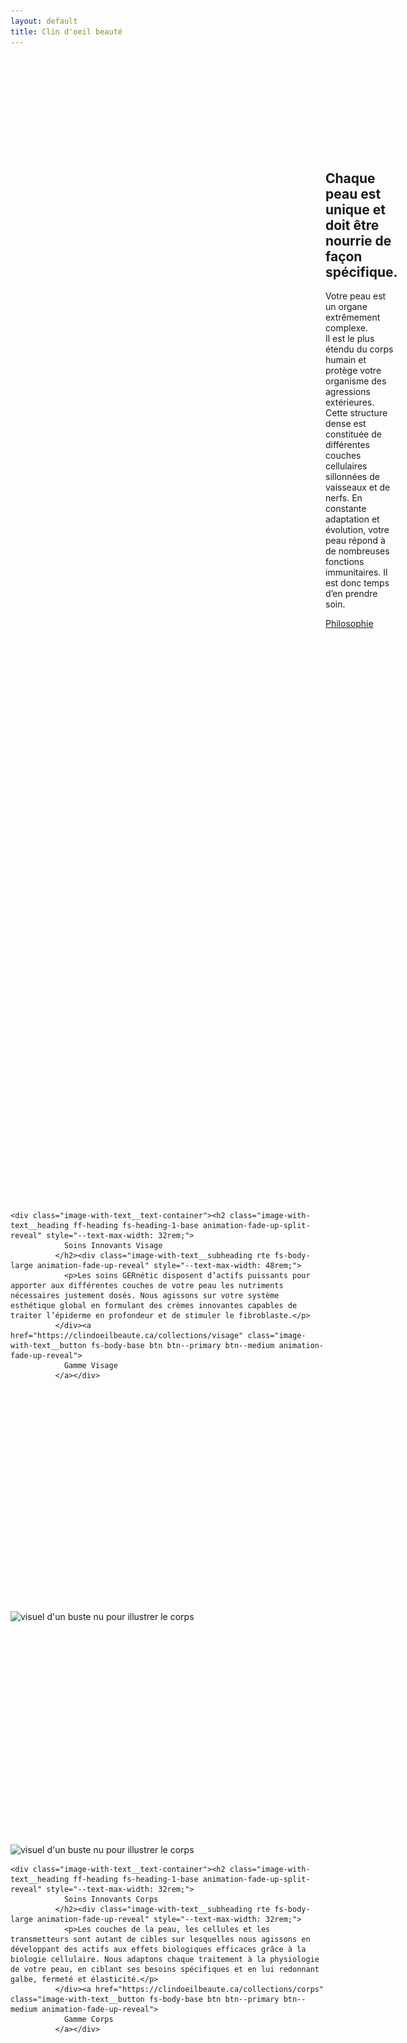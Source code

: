 ```yaml
---
layout: default
title: Clin d'oeil beauté
---
```


<section id="shopify-section-template--21965297516885__slideshow_zWC3nL"
class="shopify-section shopify-section--stackable shopify-section--contrast offset-section">
<div class="slideshow" data-section-id="template--21965297516885__slideshow_zWC3nL" data-section-type="slideshow" style="
    --desktop-height: 55vh;
    --mobile-height: 100vh;
    --color-dot: #ffffff;
  ">
          <div class="slideshow__slides flickity-enabled is-draggable" data-slider="" data-autoplay="4000" tabindex="0">
            <div class="flickity-viewport" style="height: 454.075px; touch-action: pan-y;">
              <div class="flickity-slider" style="left: 0px; transform: translateX(-200%);">
                <div class="slideshow__cell slideshow--has-shadow slideshow__cell--has-mobile-image is-visible"
                  data-slide="" data-index="0"
                  style="--color-background-button: #ffffff; --color-background-button-hover: #cccccc; --slide-color-text: #ffffff; --color-text-button: #181818; --color-overlay: #000000; --overlay-opacity: 0.05; --text-shadow-amount: 0.6; --text-shadow-amount-lesser: 0.56; --heading-font-size: 48px; position: absolute; left: 300%;">
                  <div class="slideshow__asset">
                    <div
                      class="image js-enabled image--style-disabled slideshow__image-wrapper slideshow__image--desktop animation-initialized"
                      style="--focal-alignment: right center; translate: none; rotate: none; scale: none; opacity: 1; transform: translate(0px, 0px);">
                      <img class="image__img lazyautosizes lazyloaded" src="./assets/Image_Accueil_Slide_1_300x300.jpg"
                        data-widths="[180, 360, 540, 720, 900, 1080, 1296, 1512, 1728, 2048]" data-aspectratio="1.5"
                        data-sizes="auto" alt=""
                        data-srcset="//gernetic.com/cdn/shop/files/Image_Accueil_Slide_1_180x.jpg?v=1728564466 180w, //gernetic.com/cdn/shop/files/Image_Accueil_Slide_1_360x.jpg?v=1728564466 360w, //gernetic.com/cdn/shop/files/Image_Accueil_Slide_1_540x.jpg?v=1728564466 540w, //gernetic.com/cdn/shop/files/Image_Accueil_Slide_1_720x.jpg?v=1728564466 720w, //gernetic.com/cdn/shop/files/Image_Accueil_Slide_1_900x.jpg?v=1728564466 900w, //gernetic.com/cdn/shop/files/Image_Accueil_Slide_1_1080x.jpg?v=1728564466 1080w, //gernetic.com/cdn/shop/files/Image_Accueil_Slide_1_1296x.jpg?v=1728564466 1296w, //gernetic.com/cdn/shop/files/Image_Accueil_Slide_1_1512x.jpg?v=1728564466 1512w, //gernetic.com/cdn/shop/files/Image_Accueil_Slide_1_1728x.jpg?v=1728564466 1728w, //gernetic.com/cdn/shop/files/Image_Accueil_Slide_1_2048x.jpg?v=1728564466 2048w"
                        sizes="1519px"
                        srcset="//gernetic.com/cdn/shop/files/Image_Accueil_Slide_1_180x.jpg?v=1728564466 180w, //gernetic.com/cdn/shop/files/Image_Accueil_Slide_1_360x.jpg?v=1728564466 360w, //gernetic.com/cdn/shop/files/Image_Accueil_Slide_1_540x.jpg?v=1728564466 540w, //gernetic.com/cdn/shop/files/Image_Accueil_Slide_1_720x.jpg?v=1728564466 720w, //gernetic.com/cdn/shop/files/Image_Accueil_Slide_1_900x.jpg?v=1728564466 900w, //gernetic.com/cdn/shop/files/Image_Accueil_Slide_1_1080x.jpg?v=1728564466 1080w, //gernetic.com/cdn/shop/files/Image_Accueil_Slide_1_1296x.jpg?v=1728564466 1296w, //gernetic.com/cdn/shop/files/Image_Accueil_Slide_1_1512x.jpg?v=1728564466 1512w, //gernetic.com/cdn/shop/files/Image_Accueil_Slide_1_1728x.jpg?v=1728564466 1728w, //gernetic.com/cdn/shop/files/Image_Accueil_Slide_1_2048x.jpg?v=1728564466 2048w">
                    </div><noscript>
                      <div class="image image--48393932341589 slideshow__image-wrapper slideshow__image--desktop">
                        <img class="image__img"
                          src="//gernetic.com/cdn/shop/files/Image_Accueil_Slide_1_2048x2048.jpg?v=1728564466" alt="">
                      </div>
                    </noscript>
                    <div
                      class="image js-enabled image--style-disabled slideshow__image-wrapper slideshow__image--mobile animation-initialized"
                      style="--focal-alignment: center; translate: none; rotate: none; scale: none; opacity: 0; transform: scale(1.25, 1.25);">
                      <img class="image__img lazyload "
                        src="./assets/gernetic-power-of-cellular-regeneration_300x300.jpg"
                        data-src="//gernetic.com/cdn/shop/files/gernetic-power-of-cellular-regeneration_{width}x.jpg?v=1728556889"
                        data-widths="[180, 360, 540, 720, 900, 1080, 1296, 1512, 1728, 2048]"
                        data-aspectratio="1.1574803149606299" data-sizes="auto" alt=""></div><noscript>
                      <div class="image image--48393161638229 slideshow__image-wrapper slideshow__image--mobile">
                        <img class="image__img"
                          src="//gernetic.com/cdn/shop/files/gernetic-power-of-cellular-regeneration_2048x2048.jpg?v=1728556889"
                          alt="">
                      </div>
                    </noscript>
                    <div class="slideshow__overlay"></div>
                  </div>
                  <div class="slideshow__content-wrapper">
                    <div class="
        slideshow__content
        slideshow__content--h-center
        slideshow__content--v-bottom
        
      " style="--max-width-content: 42rem;">
                      <div class="slideshow__content-inner">
                        <h4 class="slideshow__heading ff-heading animation-fade-up-split-reveal animation-initialized"
                          style="null">
                          La peau est le reflet de l'intérieur
                        </h4>
                        <div
                          class="slideshow__subheading rte ff-body fs-body-large animation-fade-up-reveal animation-initialized"
                          style="">
                          <p>Dr Albert Laporte</p>
                        </div>
                      </div>
                    </div>
                  </div>
                </div>
                <div class="slideshow__cell is-visible" data-slide="" data-index="1"
                  style="--color-background-button: #ffffff; --color-background-button-hover: #cccccc; --slide-color-text: #ffffff; --color-text-button: #181818; --color-overlay: #000000; --overlay-opacity: 0.06; --text-shadow-amount: 0.0; --text-shadow-amount-lesser: -0.04; --heading-font-size: 48px; position: absolute; left: 100%;">
                  <div class="slideshow__asset">
                    <div
                      class="image js-enabled image--style-disabled slideshow__image-wrapper slideshow__image--desktop animation-initialized"
                      style="--focal-alignment: center; translate: none; rotate: none; scale: none; opacity: 1; transform: translate(0px, 0px);">
                      <img class="image__img lazyautosizes lazyloaded"
                        src="./assets/Capture_d_ecran_2024-12-02_a_19.15.06_300x300.png"
                        data-widths="[180, 360, 540, 720, 900, 1080, 1296, 1512, 1728, 2048]"
                        data-aspectratio="0.9938271604938271" data-sizes="auto" alt=""
                        data-srcset="//gernetic.com/cdn/shop/files/Capture_d_ecran_2024-12-02_a_19.15.06_180x.png?v=1733163337 180w, //gernetic.com/cdn/shop/files/Capture_d_ecran_2024-12-02_a_19.15.06_360x.png?v=1733163337 360w, //gernetic.com/cdn/shop/files/Capture_d_ecran_2024-12-02_a_19.15.06_540x.png?v=1733163337 540w, //gernetic.com/cdn/shop/files/Capture_d_ecran_2024-12-02_a_19.15.06_720x.png?v=1733163337 720w, //gernetic.com/cdn/shop/files/Capture_d_ecran_2024-12-02_a_19.15.06_900x.png?v=1733163337 900w, //gernetic.com/cdn/shop/files/Capture_d_ecran_2024-12-02_a_19.15.06_1080x.png?v=1733163337 1080w, //gernetic.com/cdn/shop/files/Capture_d_ecran_2024-12-02_a_19.15.06_1296x.png?v=1733163337 1296w, //gernetic.com/cdn/shop/files/Capture_d_ecran_2024-12-02_a_19.15.06_1512x.png?v=1733163337 1512w, //gernetic.com/cdn/shop/files/Capture_d_ecran_2024-12-02_a_19.15.06_1728x.png?v=1733163337 1728w, //gernetic.com/cdn/shop/files/Capture_d_ecran_2024-12-02_a_19.15.06_2048x.png?v=1733163337 2048w"
                        sizes="1519px"
                        srcset="//gernetic.com/cdn/shop/files/Capture_d_ecran_2024-12-02_a_19.15.06_180x.png?v=1733163337 180w, //gernetic.com/cdn/shop/files/Capture_d_ecran_2024-12-02_a_19.15.06_360x.png?v=1733163337 360w, //gernetic.com/cdn/shop/files/Capture_d_ecran_2024-12-02_a_19.15.06_540x.png?v=1733163337 540w, //gernetic.com/cdn/shop/files/Capture_d_ecran_2024-12-02_a_19.15.06_720x.png?v=1733163337 720w, //gernetic.com/cdn/shop/files/Capture_d_ecran_2024-12-02_a_19.15.06_900x.png?v=1733163337 900w, //gernetic.com/cdn/shop/files/Capture_d_ecran_2024-12-02_a_19.15.06_1080x.png?v=1733163337 1080w, //gernetic.com/cdn/shop/files/Capture_d_ecran_2024-12-02_a_19.15.06_1296x.png?v=1733163337 1296w, //gernetic.com/cdn/shop/files/Capture_d_ecran_2024-12-02_a_19.15.06_1512x.png?v=1733163337 1512w, //gernetic.com/cdn/shop/files/Capture_d_ecran_2024-12-02_a_19.15.06_1728x.png?v=1733163337 1728w, //gernetic.com/cdn/shop/files/Capture_d_ecran_2024-12-02_a_19.15.06_2048x.png?v=1733163337 2048w">
                    </div><noscript>
                      <div class="image image--48803857826133 slideshow__image-wrapper slideshow__image--desktop">
                        <img class="image__img"
                          src="//gernetic.com/cdn/shop/files/Capture_d_ecran_2024-12-02_a_19.15.06_2048x2048.png?v=1733163337"
                          alt="">
                      </div>
                    </noscript>
                    <div class="slideshow__overlay"></div>
                  </div>
                  <div class="slideshow__content-wrapper">
                    <div class="
        slideshow__content
        slideshow__content--h-center
        slideshow__content--v-bottom
        
      " style="--max-width-content: 44rem;">
                      <div class="slideshow__content-inner">
                        <h4 class="slideshow__heading ff-heading animation-fade-up-split-reveal animation-initialized"
                          style="null">
                          GERnétic, la nutrition essentielle à travers la peau
                        </h4>
                      </div>
                    </div>
                  </div>
                </div>
                <div class="slideshow__cell is-visible is-selected" data-slide="" data-index="2"
                  style="--color-background-button: #ffffff; --color-background-button-hover: #cccccc; --slide-color-text: #ffffff; --color-text-button: #181818; --color-overlay: #000000; --overlay-opacity: 0.08; --text-shadow-amount: 0.0; --text-shadow-amount-lesser: -0.04; --heading-font-size: 48px; position: absolute; left: 200%;">
                  <div class="slideshow__asset">
                    <div
                      class="image js-enabled image--style-disabled slideshow__image-wrapper slideshow__image--desktop animation-initialized"
                      style="--focal-alignment: left center; translate: none; rotate: none; scale: none; opacity: 1; transform: translate(0px, 0px);">
                      <img class="image__img lazyautosizes lazyloaded"
                        src="./assets/Serum_Concept_16x9_60a7524e-5f1d-4f6b-a34d-9385f0972608_300x300.jpg"
                        data-widths="[180, 360, 540, 720, 900, 1080, 1296, 1512, 1728, 2048]"
                        data-aspectratio="1.778122575640031" data-sizes="auto" alt=""
                        data-srcset="//gernetic.com/cdn/shop/files/Serum_Concept_16x9_60a7524e-5f1d-4f6b-a34d-9385f0972608_180x.jpg?v=1733163477 180w, //gernetic.com/cdn/shop/files/Serum_Concept_16x9_60a7524e-5f1d-4f6b-a34d-9385f0972608_360x.jpg?v=1733163477 360w, //gernetic.com/cdn/shop/files/Serum_Concept_16x9_60a7524e-5f1d-4f6b-a34d-9385f0972608_540x.jpg?v=1733163477 540w, //gernetic.com/cdn/shop/files/Serum_Concept_16x9_60a7524e-5f1d-4f6b-a34d-9385f0972608_720x.jpg?v=1733163477 720w, //gernetic.com/cdn/shop/files/Serum_Concept_16x9_60a7524e-5f1d-4f6b-a34d-9385f0972608_900x.jpg?v=1733163477 900w, //gernetic.com/cdn/shop/files/Serum_Concept_16x9_60a7524e-5f1d-4f6b-a34d-9385f0972608_1080x.jpg?v=1733163477 1080w, //gernetic.com/cdn/shop/files/Serum_Concept_16x9_60a7524e-5f1d-4f6b-a34d-9385f0972608_1296x.jpg?v=1733163477 1296w, //gernetic.com/cdn/shop/files/Serum_Concept_16x9_60a7524e-5f1d-4f6b-a34d-9385f0972608_1512x.jpg?v=1733163477 1512w, //gernetic.com/cdn/shop/files/Serum_Concept_16x9_60a7524e-5f1d-4f6b-a34d-9385f0972608_1728x.jpg?v=1733163477 1728w, //gernetic.com/cdn/shop/files/Serum_Concept_16x9_60a7524e-5f1d-4f6b-a34d-9385f0972608_2048x.jpg?v=1733163477 2048w"
                        sizes="1519px"
                        srcset="//gernetic.com/cdn/shop/files/Serum_Concept_16x9_60a7524e-5f1d-4f6b-a34d-9385f0972608_180x.jpg?v=1733163477 180w, //gernetic.com/cdn/shop/files/Serum_Concept_16x9_60a7524e-5f1d-4f6b-a34d-9385f0972608_360x.jpg?v=1733163477 360w, //gernetic.com/cdn/shop/files/Serum_Concept_16x9_60a7524e-5f1d-4f6b-a34d-9385f0972608_540x.jpg?v=1733163477 540w, //gernetic.com/cdn/shop/files/Serum_Concept_16x9_60a7524e-5f1d-4f6b-a34d-9385f0972608_720x.jpg?v=1733163477 720w, //gernetic.com/cdn/shop/files/Serum_Concept_16x9_60a7524e-5f1d-4f6b-a34d-9385f0972608_900x.jpg?v=1733163477 900w, //gernetic.com/cdn/shop/files/Serum_Concept_16x9_60a7524e-5f1d-4f6b-a34d-9385f0972608_1080x.jpg?v=1733163477 1080w, //gernetic.com/cdn/shop/files/Serum_Concept_16x9_60a7524e-5f1d-4f6b-a34d-9385f0972608_1296x.jpg?v=1733163477 1296w, //gernetic.com/cdn/shop/files/Serum_Concept_16x9_60a7524e-5f1d-4f6b-a34d-9385f0972608_1512x.jpg?v=1733163477 1512w, //gernetic.com/cdn/shop/files/Serum_Concept_16x9_60a7524e-5f1d-4f6b-a34d-9385f0972608_1728x.jpg?v=1733163477 1728w, //gernetic.com/cdn/shop/files/Serum_Concept_16x9_60a7524e-5f1d-4f6b-a34d-9385f0972608_2048x.jpg?v=1733163477 2048w">
                    </div><noscript>
                      <div class="image image--48803866607957 slideshow__image-wrapper slideshow__image--desktop">
                        <img class="image__img"
                          src="//gernetic.com/cdn/shop/files/Serum_Concept_16x9_60a7524e-5f1d-4f6b-a34d-9385f0972608_2048x2048.jpg?v=1733163477"
                          alt="">
                      </div>
                    </noscript>
                    <div class="slideshow__overlay"></div>
                  </div>
                  <div class="slideshow__content-wrapper">
                    <div class="
        slideshow__content
        slideshow__content--h-center
        slideshow__content--v-bottom
        
      " style="--max-width-content: 50rem;">
                      <div class="slideshow__content-inner">
                        <h4 class="slideshow__heading ff-heading animation-fade-up-split-reveal animation-initialized"
                          style="null">
                          Votre dépositaire des produits GERnétic.
                        </h4>
                      </div>
                    </div>
                  </div>
                </div>
              </div>
            </div>
          </div>
          <div class="navigation-dots">
            <div class="navigation-dots__inner"><button type="button" class="navigation-dot" data-slide-index="0"
                aria-label="Déplacer le carrousel vers la diapositive 1"></button><button type="button"
                class="navigation-dot" data-slide-index="1"
                aria-label="Déplacer le carrousel vers la diapositive 2"></button><button type="button"
                class="navigation-dot is-selected" data-slide-index="2"
                aria-label="Déplacer le carrousel vers la diapositive 3"></button></div>
          </div>
        </div>

        <!--
</section><section id="shopify-section-template--21965297516885__rich_text_TtNitG" class="shopify-section shopify-section--stackable shopify-section--text-first"><div data-section-id="template--21965297516885__rich_text_TtNitG" data-section-type="rich-text" class="
    rich-text
    section
    section--vertical-padding-top-bottom

    

    

    
  " style="--padding-amount: 0.5;">

  <div class="section__inner rich-text__inner"><h2 class="rich-text__heading ff-heading fs-heading-1-base animation-fade-up-split-reveal" style="--text-max-width: 48rem;">
              Chaque peau est unique et doit être nourrie de façon spécifique.
            </h2><div class="rich-text__subheading rte fs-body-large animation-fade-up-reveal" style="--text-max-width: 48rem;">
              <p>Votre peau est un organe extrêmement complexe.<br>Il est le plus étendu du corps humain et protège votre organisme des agressions extérieures. Cette structure dense est constituée de différentes couches cellulaires sillonnées de vaisseaux et de nerfs. En constante adaptation et évolution, votre peau répond à de nombreuses fonctions immunitaires. Il est donc temps d’en prendre soin.</p>
            </div><div class="rich-text__button-wrapper animation-fade-up-reveal">
              <a href="https://clindoeilbeaute.ca/pages/philosophie" class="rich-text__button fs-body-base btn btn--primary btn--medium">
                Philosophie
              </a>
            </div></div>
</div>


</section><section id="shopify-section-template--21965297516885__image_with_text_YX6NRM" class="shopify-section shopify-section--stackable shopify-section--image-first"><div class="
    image-with-text
    image-with-text--image-left
    image-with-text--single-image
    image-with-text--natural
    image-with-text--image-half
    image-with-text--align-center
    section
    section--vertical-padding-top-bottom

    

    

    
  " data-section-id="template--21965297516885__image_with_text_YX6NRM" data-section-type="image-with-text" style="--padding-amount: 0.075;">
  <div class="image-with-text__inner section__inner">
    <div class="image-with-text__image-container"><div class="image-with-text__image-container-inner image-with-text__image--primary">
            <div class="image-with-text__image-wrapper">
              <div class="
    image
    js-enabled
     animation-image-reveal 
     image--48394029334869 
    image-with-text__image
  " style="--focal-alignment: center;"><div class="image__reveal-container"><img class="image__img lazyautosizes lazyloaded" src="./assets/17262565890_2177bbb82b_c_6bf4f5dd-c4fb-47a2-988e-42e13d049875_300x300.jpg" data-widths="[180, 360, 540, 720, 900, 1080, 1296, 1512, 1728, 2048]" data-aspectratio="0.75" data-sizes="auto" alt="" data-srcset="//gernetic.com/cdn/shop/files/17262565890_2177bbb82b_c_6bf4f5dd-c4fb-47a2-988e-42e13d049875_180x.jpg?v=1728565415 180w, //gernetic.com/cdn/shop/files/17262565890_2177bbb82b_c_6bf4f5dd-c4fb-47a2-988e-42e13d049875_360x.jpg?v=1728565415 360w, //gernetic.com/cdn/shop/files/17262565890_2177bbb82b_c_6bf4f5dd-c4fb-47a2-988e-42e13d049875_540x.jpg?v=1728565415 540w, //gernetic.com/cdn/shop/files/17262565890_2177bbb82b_c_6bf4f5dd-c4fb-47a2-988e-42e13d049875_720x.jpg?v=1728565415 720w, //gernetic.com/cdn/shop/files/17262565890_2177bbb82b_c_6bf4f5dd-c4fb-47a2-988e-42e13d049875_900x.jpg?v=1728565415 900w, //gernetic.com/cdn/shop/files/17262565890_2177bbb82b_c_6bf4f5dd-c4fb-47a2-988e-42e13d049875_1080x.jpg?v=1728565415 1080w, //gernetic.com/cdn/shop/files/17262565890_2177bbb82b_c_6bf4f5dd-c4fb-47a2-988e-42e13d049875_1296x.jpg?v=1728565415 1296w, //gernetic.com/cdn/shop/files/17262565890_2177bbb82b_c_6bf4f5dd-c4fb-47a2-988e-42e13d049875_1512x.jpg?v=1728565415 1512w, //gernetic.com/cdn/shop/files/17262565890_2177bbb82b_c_6bf4f5dd-c4fb-47a2-988e-42e13d049875_1728x.jpg?v=1728565415 1728w, //gernetic.com/cdn/shop/files/17262565890_2177bbb82b_c_6bf4f5dd-c4fb-47a2-988e-42e13d049875_2048x.jpg?v=1728565415 2048w" sizes="620.25px" srcset="//gernetic.com/cdn/shop/files/17262565890_2177bbb82b_c_6bf4f5dd-c4fb-47a2-988e-42e13d049875_180x.jpg?v=1728565415 180w, //gernetic.com/cdn/shop/files/17262565890_2177bbb82b_c_6bf4f5dd-c4fb-47a2-988e-42e13d049875_360x.jpg?v=1728565415 360w, //gernetic.com/cdn/shop/files/17262565890_2177bbb82b_c_6bf4f5dd-c4fb-47a2-988e-42e13d049875_540x.jpg?v=1728565415 540w, //gernetic.com/cdn/shop/files/17262565890_2177bbb82b_c_6bf4f5dd-c4fb-47a2-988e-42e13d049875_720x.jpg?v=1728565415 720w, //gernetic.com/cdn/shop/files/17262565890_2177bbb82b_c_6bf4f5dd-c4fb-47a2-988e-42e13d049875_900x.jpg?v=1728565415 900w, //gernetic.com/cdn/shop/files/17262565890_2177bbb82b_c_6bf4f5dd-c4fb-47a2-988e-42e13d049875_1080x.jpg?v=1728565415 1080w, //gernetic.com/cdn/shop/files/17262565890_2177bbb82b_c_6bf4f5dd-c4fb-47a2-988e-42e13d049875_1296x.jpg?v=1728565415 1296w, //gernetic.com/cdn/shop/files/17262565890_2177bbb82b_c_6bf4f5dd-c4fb-47a2-988e-42e13d049875_1512x.jpg?v=1728565415 1512w, //gernetic.com/cdn/shop/files/17262565890_2177bbb82b_c_6bf4f5dd-c4fb-47a2-988e-42e13d049875_1728x.jpg?v=1728565415 1728w, //gernetic.com/cdn/shop/files/17262565890_2177bbb82b_c_6bf4f5dd-c4fb-47a2-988e-42e13d049875_2048x.jpg?v=1728565415 2048w"></div></div><style>
    .image--48394029334869 {
      padding-top: 133.33333333333334%;
    }
  </style><noscript>
  <div class="image image--48394029334869 image-with-text__image">
    <img class="image__img" src="//gernetic.com/cdn/shop/files/17262565890_2177bbb82b_c_6bf4f5dd-c4fb-47a2-988e-42e13d049875_2048x2048.jpg?v=1728565415" alt="">
  </div>
</noscript>
            </div>
          </div></div>

    <div class="image-with-text__text-container"><h2 class="image-with-text__heading ff-heading fs-heading-1-base animation-fade-up-split-reveal" style="--text-max-width: 32rem;">
                Soins Innovants Visage
              </h2><div class="image-with-text__subheading rte fs-body-large animation-fade-up-reveal" style="--text-max-width: 48rem;">
                <p>Les soins GERnétic disposent d’actifs puissants pour apporter aux différentes couches de votre peau les nutriments nécessaires justement dosés. Nous agissons sur votre système esthétique global en formulant des crèmes innovantes capables de traiter l’épiderme en profondeur et de stimuler le fibroblaste.</p>
              </div><a href="https://clindoeilbeaute.ca/collections/visage" class="image-with-text__button fs-body-base btn btn--primary btn--medium animation-fade-up-reveal">
                Gamme Visage
              </a></div>
  </div>
</div>


</section><section id="shopify-section-template--21965297516885__image_with_text_XBPan7" class="shopify-section shopify-section--stackable shopify-section--image-first"><div class="
    image-with-text
    image-with-text--image-right
    image-with-text--single-image
    image-with-text--natural
    image-with-text--image-half
    image-with-text--align-center
    section
    section--vertical-padding-top-bottom

    

    

    
  " data-section-id="template--21965297516885__image_with_text_XBPan7" data-section-type="image-with-text" style="--padding-amount: 0.5;">
  <div class="image-with-text__inner section__inner">
    <div class="image-with-text__image-container"><div class="image-with-text__image-container-inner image-with-text__image--primary">
            <div class="image-with-text__image-wrapper">
              <div class="
    image
    js-enabled
     animation-image-reveal 
     image--45596642836821 
    image-with-text__image
  " style="--focal-alignment: center;"><div class="image__reveal-container"><img class="image__img lazyautosizes lazyloaded" src="./assets/visuel_corps_accueil_gernetic_international_300x300.jpg" data-widths="[180, 360, 540, 720, 900, 1080, 1296, 1512, 1728, 2048]" data-aspectratio="1.4145785876993167" data-sizes="auto" alt="visuel d&#39;un buste nu pour illustrer le corps" data-srcset="//gernetic.com/cdn/shop/files/visuel_corps_accueil_gernetic_international_180x.jpg?v=1714987743 180w, //gernetic.com/cdn/shop/files/visuel_corps_accueil_gernetic_international_360x.jpg?v=1714987743 360w, //gernetic.com/cdn/shop/files/visuel_corps_accueil_gernetic_international_540x.jpg?v=1714987743 540w, //gernetic.com/cdn/shop/files/visuel_corps_accueil_gernetic_international_720x.jpg?v=1714987743 720w, //gernetic.com/cdn/shop/files/visuel_corps_accueil_gernetic_international_900x.jpg?v=1714987743 900w, //gernetic.com/cdn/shop/files/visuel_corps_accueil_gernetic_international_1080x.jpg?v=1714987743 1080w, //gernetic.com/cdn/shop/files/visuel_corps_accueil_gernetic_international_1296x.jpg?v=1714987743 1296w, //gernetic.com/cdn/shop/files/visuel_corps_accueil_gernetic_international_1512x.jpg?v=1714987743 1512w, //gernetic.com/cdn/shop/files/visuel_corps_accueil_gernetic_international_1728x.jpg?v=1714987743 1728w, //gernetic.com/cdn/shop/files/visuel_corps_accueil_gernetic_international_2048x.jpg?v=1714987743 2048w" sizes="620px" srcset="//gernetic.com/cdn/shop/files/visuel_corps_accueil_gernetic_international_180x.jpg?v=1714987743 180w, //gernetic.com/cdn/shop/files/visuel_corps_accueil_gernetic_international_360x.jpg?v=1714987743 360w, //gernetic.com/cdn/shop/files/visuel_corps_accueil_gernetic_international_540x.jpg?v=1714987743 540w, //gernetic.com/cdn/shop/files/visuel_corps_accueil_gernetic_international_720x.jpg?v=1714987743 720w, //gernetic.com/cdn/shop/files/visuel_corps_accueil_gernetic_international_900x.jpg?v=1714987743 900w, //gernetic.com/cdn/shop/files/visuel_corps_accueil_gernetic_international_1080x.jpg?v=1714987743 1080w, //gernetic.com/cdn/shop/files/visuel_corps_accueil_gernetic_international_1296x.jpg?v=1714987743 1296w, //gernetic.com/cdn/shop/files/visuel_corps_accueil_gernetic_international_1512x.jpg?v=1714987743 1512w, //gernetic.com/cdn/shop/files/visuel_corps_accueil_gernetic_international_1728x.jpg?v=1714987743 1728w, //gernetic.com/cdn/shop/files/visuel_corps_accueil_gernetic_international_2048x.jpg?v=1714987743 2048w"></div></div><style>
    .image--45596642836821 {
      padding-top: 70.69243156199677%;
    }
  </style><noscript>
  <div class="image image--45596642836821 image-with-text__image">
    <img class="image__img" src="//gernetic.com/cdn/shop/files/visuel_corps_accueil_gernetic_international_2048x2048.jpg?v=1714987743" alt="visuel d&#39;un buste nu pour illustrer le corps">
  </div>
</noscript>
            </div>
          </div></div>

    <div class="image-with-text__text-container"><h2 class="image-with-text__heading ff-heading fs-heading-1-base animation-fade-up-split-reveal" style="--text-max-width: 32rem;">
                Soins Innovants Corps
              </h2><div class="image-with-text__subheading rte fs-body-large animation-fade-up-reveal" style="--text-max-width: 32rem;">
                <p>Les couches de la peau, les cellules et les transmetteurs sont autant de cibles sur lesquelles nous agissons en développant des actifs aux effets biologiques efficaces grâce à la biologie cellulaire. Nous adaptons chaque traitement à la physiologie de votre peau, en ciblant ses besoins spécifiques et en lui redonnant galbe, fermeté et élasticité.</p>
              </div><a href="https://clindoeilbeaute.ca/collections/corps" class="image-with-text__button fs-body-base btn btn--primary btn--medium animation-fade-up-reveal">
                Gamme Corps
              </a></div>
  </div>
</div>


</section><section id="shopify-section-template--21965297516885__image_with_text_xGTkAN" class="shopify-section shopify-section--stackable shopify-section--image-first"><div class="
    image-with-text
    image-with-text--image-left
    image-with-text--single-image
    image-with-text--natural
    image-with-text--image-half
    image-with-text--align-center
    section
    section--vertical-padding-top-bottom

    

    

    
  " data-section-id="template--21965297516885__image_with_text_xGTkAN" data-section-type="image-with-text" style="--padding-amount: 0.5;">
  <div class="image-with-text__inner section__inner">
    <div class="image-with-text__image-container"><div class="image-with-text__image-container-inner image-with-text__image--primary">
            <div class="image-with-text__image-wrapper">
              <div class="
    image
    js-enabled
     animation-image-reveal 
     image--48394054140245 
    image-with-text__image
  " style="--focal-alignment: center;"><div class="image__reveal-container"><img class="image__img lazyautosizes lazyloaded" src="./assets/shutterstock_234724963oui_300x300.jpg" data-widths="[180, 360, 540, 720, 900, 1080, 1296, 1512, 1728, 2048]" data-aspectratio="1.0" data-sizes="auto" alt="" data-srcset="//gernetic.com/cdn/shop/files/shutterstock_234724963oui_180x.jpg?v=1728565683 180w, //gernetic.com/cdn/shop/files/shutterstock_234724963oui_360x.jpg?v=1728565683 360w, //gernetic.com/cdn/shop/files/shutterstock_234724963oui_540x.jpg?v=1728565683 540w, //gernetic.com/cdn/shop/files/shutterstock_234724963oui_720x.jpg?v=1728565683 720w, //gernetic.com/cdn/shop/files/shutterstock_234724963oui_900x.jpg?v=1728565683 900w, //gernetic.com/cdn/shop/files/shutterstock_234724963oui_1080x.jpg?v=1728565683 1080w, //gernetic.com/cdn/shop/files/shutterstock_234724963oui_1296x.jpg?v=1728565683 1296w, //gernetic.com/cdn/shop/files/shutterstock_234724963oui_1512x.jpg?v=1728565683 1512w, //gernetic.com/cdn/shop/files/shutterstock_234724963oui_1728x.jpg?v=1728565683 1728w, //gernetic.com/cdn/shop/files/shutterstock_234724963oui_2048x.jpg?v=1728565683 2048w" sizes="620px" srcset="//gernetic.com/cdn/shop/files/shutterstock_234724963oui_180x.jpg?v=1728565683 180w, //gernetic.com/cdn/shop/files/shutterstock_234724963oui_360x.jpg?v=1728565683 360w, //gernetic.com/cdn/shop/files/shutterstock_234724963oui_540x.jpg?v=1728565683 540w, //gernetic.com/cdn/shop/files/shutterstock_234724963oui_720x.jpg?v=1728565683 720w, //gernetic.com/cdn/shop/files/shutterstock_234724963oui_900x.jpg?v=1728565683 900w, //gernetic.com/cdn/shop/files/shutterstock_234724963oui_1080x.jpg?v=1728565683 1080w, //gernetic.com/cdn/shop/files/shutterstock_234724963oui_1296x.jpg?v=1728565683 1296w, //gernetic.com/cdn/shop/files/shutterstock_234724963oui_1512x.jpg?v=1728565683 1512w, //gernetic.com/cdn/shop/files/shutterstock_234724963oui_1728x.jpg?v=1728565683 1728w, //gernetic.com/cdn/shop/files/shutterstock_234724963oui_2048x.jpg?v=1728565683 2048w"></div></div><style>
    .image--48394054140245 {
      padding-top: 100.0%;
    }
  </style><noscript>
  <div class="image image--48394054140245 image-with-text__image">
    <img class="image__img" src="//gernetic.com/cdn/shop/files/shutterstock_234724963oui_2048x2048.jpg?v=1728565683" alt="">
  </div>
</noscript>
            </div>
          </div></div>

    <div class="image-with-text__text-container"><h2 class="image-with-text__heading ff-heading fs-heading-1-base animation-fade-up-split-reveal" style="--text-max-width: 48rem;">
                De la Cellulothérapie à la Biotechnologie
              </h2><div class="image-with-text__subheading rte fs-body-large animation-fade-up-reveal" style="--text-max-width: 48rem;">
                <p>Par le biais de la&nbsp;cellulothérapie puis de la biologie cellulaire, nous avons étudié les propriétés physiologiques des cellules parmi lesquelles leur structure, leurs besoins nutritionnels, leur cycle de vie et de division rendant ainsi nos produits plus efficaces sur leur fonctionnement.<br>La Biotechnologie, nous a permis de manipuler scientifiquement les ingrédients actifs contenus pour leur donner une taille et un poids moléculaire&nbsp;adaptés à un traitement topique de pointe. Retrouvez ce condensé de technologie dans chacun de nos produits.</p>
              </div><a href="https://clindoeilbeaute.ca/pages/nos-engagements" class="image-with-text__button fs-body-base btn btn--primary btn--medium animation-fade-up-reveal">
                Engagements
              </a></div>
  </div>
</div>


</section><section id="shopify-section-template--21965297516885__mosaic_grid_atBY9k" class="shopify-section shopify-section--stackable shopify-section--image-first"><div class="
    mosaic-grid
    section
    section--vertical-padding-top-bottom

    

    

    
  " data-section-id="template--21965297516885__mosaic_grid_atBY9k" data-section-type="mosaic-grid" style="
    --text-max-width: 42rem;
    --padding-amount: 0.075;
  ">
  <div class="mosaic-grid__inner section__inner">
    


    <div class="mosaic-grid__grid"><div class="mosaic-grid__item mosaic-grid__item--large-square animation-fade-up-reveal"><div class="
      mosaic-grid__item-inner
      mosaic-grid__item-inner--h-align-center
      mosaic-grid__item-inner--v-align-center
    " style="
      --video-focal-alignment: image presentation;
      --video-fit: contain;
      --color-background: ;
    "><video class="mosaic-grid__item-video image" autoplay="" playsinline="" loop="" muted="" src="https://cdn.shopify.com/videos/c/o/v/067c7116e1ce47d7bf5909c64abd159c.mov"></video>

<button type="button" class="btn btn--primary btn--small video-pause video-pause--right">
  Pause
</button>



    <div class="mosaic-grid__item-fill" style="
      --color-overlay: #000000;
      --overlay-opacity: 0.0;
      
      ">
    </div>

    
  </div></div></div>
  </div>
</div>


</section><section id="shopify-section-template--21965297516885__inline_features_CkYK9L" class="shopify-section shopify-section--stackable shopify-section--extra-small shopify-section--text-first"><div class="
    inline-features
    inline-features--columns-2
    inline-features--text-left
    inline-features--image-rounded
    section
    section--extra-small
    section--vertical-padding-top-bottom

    

    

    
  " data-section-id="template--21965297516885__inline_features_CkYK9L" data-section-type="inline-features" style="--padding-amount: 0.5;">
  <div class="section__inner">
    <div class="inline-features__grid"><div class="inline-features__item">
  <div class="inline-features__item-inner"><div class="
    image
    js-enabled
    
     image--style-disabled 
    inline-features__item-image animation-fade-up-reveal
  " style="--focal-alignment: center;"><img class="image__img lazyload " src="./assets/Produits_300x300.png" data-src="//gernetic.com/cdn/shop/files/Produits_{width}x.png?v=1710351768" data-widths="[180, 360, 540, 720, 900, 1080, 1296, 1512, 1728, 2048]" data-aspectratio="0.9968602825745683" data-sizes="auto" alt=""></div><noscript>
  <div class="image image--45688615895381 inline-features__item-image animation-fade-up-reveal">
    <img class="image__img" src="//gernetic.com/cdn/shop/files/Produits_2048x2048.png?v=1710351768" alt="">
  </div>
</noscript>
<div class="inline-features__item-content">
        

        
          <div class="inline-features__item-text fs-body-base animation-fade-up-reveal" style="--text-max-width: 25rem;">
            <h2>Fabrication et formulation Française</h2>
          </div>
        
      </div></div>
</div>

<div class="inline-features__item">
  <div class="inline-features__item-inner"><div class="
    image
    js-enabled
    
     image--style-disabled 
    inline-features__item-image animation-fade-up-reveal
  " style="--focal-alignment: center;"><img class="image__img lazyload " src="./assets/2-fr_1_300x300.png" data-src="//gernetic.com/cdn/shop/files/2-fr_1_{width}x.png?v=1709910164" data-widths="[180, 360, 540, 720, 900, 1080, 1296, 1512, 1728, 2048]" data-aspectratio="1.0" data-sizes="auto" alt=""></div><noscript>
  <div class="image image--45626925121877 inline-features__item-image animation-fade-up-reveal">
    <img class="image__img" src="//gernetic.com/cdn/shop/files/2-fr_1_2048x2048.png?v=1709910164" alt="">
  </div>
</noscript>
<div class="inline-features__item-content">
        

        
          <div class="inline-features__item-text fs-body-base animation-fade-up-reveal" style="--text-max-width: 42rem;">
            <h2>Savoir faire depuis 1958</h2>
          </div>
        
      </div></div>
</div>

<div class="inline-features__item">
  <div class="inline-features__item-inner"><div class="
    image
    js-enabled
    
     image--style-disabled 
    inline-features__item-image animation-fade-up-reveal
  " style="--focal-alignment: center;"><img class="image__img lazyload " src="./assets/1-fr_1_300x300.png" data-src="//gernetic.com/cdn/shop/files/1-fr_1_{width}x.png?v=1709910205" data-widths="[180, 360, 540, 720, 900, 1080, 1296, 1512, 1728, 2048]" data-aspectratio="1.0" data-sizes="auto" alt=""></div><noscript>
  <div class="image image--45626932855125 inline-features__item-image animation-fade-up-reveal">
    <img class="image__img" src="//gernetic.com/cdn/shop/files/1-fr_1_2048x2048.png?v=1709910205" alt="">
  </div>
</noscript>
<div class="inline-features__item-content">
        

        
          <div class="inline-features__item-text fs-body-base animation-fade-up-reveal" style="--text-max-width: 42rem;">
            <h2>Laboratoires d'innovation, d'efficacité et qualité</h2>
          </div>
        
      </div></div>
</div>

<div class="inline-features__item">
  <div class="inline-features__item-inner"><div class="
    image
    js-enabled
    
     image--style-disabled 
    inline-features__item-image animation-fade-up-reveal
  " style="--focal-alignment: center;"><img class="image__img lazyload " src="./assets/26-fr_300x300.png" data-src="//gernetic.com/cdn/shop/files/26-fr_{width}x.png?v=1709910227" data-widths="[180, 360, 540, 720, 900, 1080, 1296, 1512, 1728, 2048]" data-aspectratio="1.0" data-sizes="auto" alt=""></div><noscript>
  <div class="image image--45626935247189 inline-features__item-image animation-fade-up-reveal">
    <img class="image__img" src="//gernetic.com/cdn/shop/files/26-fr_2048x2048.png?v=1709910227" alt="">
  </div>
</noscript>
<div class="inline-features__item-content">
        

        
          <div class="inline-features__item-text fs-body-base animation-fade-up-reveal" style="--text-max-width: 42rem;">
            <h2>Fondée et développé par le Dr Albert Laporte</h2>
          </div>
        
      </div></div>
</div>

<div class="inline-features__item">
  <div class="inline-features__item-inner"><div class="
    image
    js-enabled
    
     image--style-disabled 
    inline-features__item-image animation-fade-up-reveal
  " style="--focal-alignment: center;"><img class="image__img lazyload " src="./assets/8-fr_300x300.png" data-src="//gernetic.com/cdn/shop/files/8-fr_{width}x.png?v=1709910097" data-widths="[180, 360, 540, 720, 900, 1080, 1296, 1512, 1728, 2048]" data-aspectratio="1.0" data-sizes="auto" alt=""></div><noscript>
  <div class="image image--45626915750229 inline-features__item-image animation-fade-up-reveal">
    <img class="image__img" src="//gernetic.com/cdn/shop/files/8-fr_2048x2048.png?v=1709910097" alt="">
  </div>
</noscript>
<div class="inline-features__item-content">
        

        
          <div class="inline-features__item-text fs-body-base animation-fade-up-reveal" style="--text-max-width: 42rem;">
            <h2>Présent dans 52 pays</h2>
          </div>
        
      </div></div>
</div>

<div class="inline-features__item">
  <div class="inline-features__item-inner"><div class="
    image
    js-enabled
    
     image--style-disabled 
    inline-features__item-image animation-fade-up-reveal
  " style="--focal-alignment: center;"><img class="image__img lazyload " src="./assets/3-fr_300x300.png" data-src="//gernetic.com/cdn/shop/files/3-fr_{width}x.png?v=1709910248" data-widths="[180, 360, 540, 720, 900, 1080, 1296, 1512, 1728, 2048]" data-aspectratio="1.0" data-sizes="auto" alt=""></div><noscript>
  <div class="image image--45626938294613 inline-features__item-image animation-fade-up-reveal">
    <img class="image__img" src="//gernetic.com/cdn/shop/files/3-fr_2048x2048.png?v=1709910248" alt="">
  </div>
</noscript>
<div class="inline-features__item-content">
        

        
          <div class="inline-features__item-text fs-body-base animation-fade-up-reveal" style="--text-max-width: 42rem;">
            <h2>Plus de 20 000 centres partenaires</h2>
          </div>
        
      </div></div>
</div>

</div>
  </div>
</div>


</section><section id="shopify-section-template--21965297516885__slideshow_4dyKzF" class="shopify-section shopify-section--stackable shopify-section--contrast offset-section"><div class="
    slideshow

    

    

    
  " data-section-id="template--21965297516885__slideshow_4dyKzF" data-section-type="slideshow" style="
    --desktop-height: 55vh;
    --mobile-height: 100vh;
    --color-dot: #ffffff;
  ">
  <div class="slideshow__slides" data-slider="" data-autoplay="6000"><div class="slideshow__cell slideshow--has-shadow is-selected" data-slide="" data-index="0" style="
    --color-background-button: #ffffff;
    --color-background-button-hover: #cccccc;
    --slide-color-text: #ffffff;
    --color-text-button: #1c6694;
    --color-overlay: #000000;
    
    --overlay-opacity: 0.11;
    --text-shadow-amount: 0.1;
    --text-shadow-amount-lesser: 0.06;
    --heading-font-size: 64px;
  ">
  <div class="slideshow__asset"><div class="
    image
    js-enabled
    
     image--style-disabled 
    slideshow__image-wrapper slideshow__image--desktop
  " style="--focal-alignment: center;"><img class="image__img lazyload " src="./assets/Capture_d_ecran_2024-07-30_a_11.06.00_58131651-0e18-49d1-b69a-0b517a7864c5_300x300.png" data-src="//gernetic.com/cdn/shop/files/Capture_d_ecran_2024-07-30_a_11.06.00_58131651-0e18-49d1-b69a-0b517a7864c5_{width}x.png?v=1722588221" data-widths="[180, 360, 540, 720, 900, 1080, 1296, 1512, 1728, 2048]" data-aspectratio="1.4944289693593316" data-sizes="auto" alt=""></div><noscript>
  <div class="image image--47720989589845 slideshow__image-wrapper slideshow__image--desktop">
    <img class="image__img" src="//gernetic.com/cdn/shop/files/Capture_d_ecran_2024-07-30_a_11.06.00_58131651-0e18-49d1-b69a-0b517a7864c5_2048x2048.png?v=1722588221" alt="">
  </div>
</noscript>
<div class="slideshow__overlay"></div>
  </div><div class="slideshow__content-wrapper"><div class="
        slideshow__content
        slideshow__content--h-center
        slideshow__content--v-bottom
        
      " style="--max-width-content: 40rem;">
      <div class="slideshow__content-inner"><div class="slideshow__button animation-fade-up-reveal">
            <a class="btn btn--primary btn--large" href="https://clindoeilbeaute.ca/collections/marine-et-spa">
              Gamme Marine et SPA
            </a>
          </div></div>
    </div></div></div></div></div>


</section>
-->